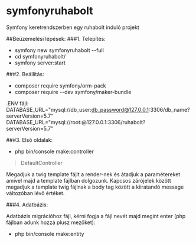 # symfonyruhabolt
Symfony keretrendszerben egy ruhabolt induló projekt

##Beüzemelési lépések:
###1. Telepítés:
- symfony new symfonyruhabolt --full
- cd symfonyruhabolt/
- symfony server:start

###2. Beállítás:
- composer require symfony/orm-pack
- composer require --dev symfony/maker-bundle

.ENV fájl: DATABASE_URL="mysql://db_user:db_password@127.0.0.1:3306/db_name?serverVersion=5.7"
DATABASE_URL="mysql://root:@127.0.0.1:3306/ruhabolt?serverVersion=5.7"

###3. Első oldalak:
- php bin/console make:controller
> DefaultController

Megadjuk a twig template fájlt a render-nek és átadjuk a paramétereket amivel majd a template fájlban dolgozunk.
Kapcsos zárójelek között megadjuk a template twig fájlnak a body tag között a kiiratandó message változóban lévő értéket.

###4. Adatbázis:

Adatbázis migrációhoz fájl, kérni fogja a fájl nevét majd megint enter (php fájlban adunk hozzá plusz mezőket):
- php bin/console make:entity
